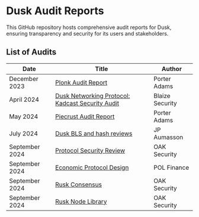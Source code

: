 # Dusk Audit Reports

This GitHub repository hosts comprehensive audit reports for Dusk, ensuring transparency and security for its users and stakeholders.

## List of Audits

| Date           | Title                                                                                                               | Author          |
| -------------- | ------------------------------------------------------------------------------------------------------------------- | --------------- |
| December 2023  | [Plonk Audit Report](/core-audits/2023-12_plonk-audit-report_porter-adams.pdf)                                      | Porter Adams    |
| April 2024     | [Dusk Networking Protocol: Kadcast Security Audit](/core-audits/2024-04_kadcast-security-audit_blaize-security.pdf) | Blaize Security |
| May 2024       | [Piecrust Audit Report](/core-audits/2024-05_piecrust-audit-report_porter-adams.pdf)                                | Porter Adams    |
| July 2024      | [Dusk BLS and hash reviews](/core-audits/2024-07_dusk-bls-and-hash_jp-aumasson.pdf)                                 | JP Aumasson     |
| September 2024 | [Protocol Security Review](/core-audits/2024-09_protocol-security-review_oak-security.pdf)                          | OAK Security    |
| September 2024 | [Economic Protocol Design](/core-audits/2024-09_economic-protocol-design_pol-finance.pdf)                           | POL Finance     |
| September 2024 | [Rusk Consensus](/core-audits/2024-09_rusk-consensus_oak-security.pdf)                                              | OAK Security    |
| September 2024 | [Rusk Node Library](/core-audits/2024-09_rusk-node-library_oak-security.pdf)                                        | OAK Security    |
